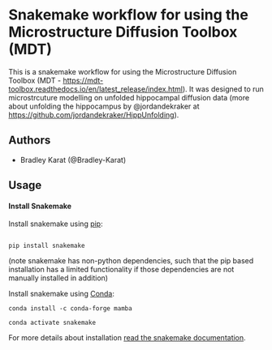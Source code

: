 # Snakemake workflow for using the Microstructure Diffusion Toolbox (MDT)
This is a snakemake workflow for using the Microstructure Diffusion Toolbox (MDT - https://mdt-toolbox.readthedocs.io/en/latest_release/index.html). It was designed to run microstrcuture modelling on unfolded hippocampal diffusion data (more about unfolding the hippocampus by @jordandekraker at https://github.com/jordandekraker/HippUnfolding). 

## Authors
* Bradley Karat (@Bradley-Karat)

Usage
-----

#### **Install Snakemake**
Install snakemake using [pip](https://snakemake.readthedocs.io/en/stable/getting_started/installation.html#installation-via-pip):

  ```                                                                                           pip install snakemake```

(note snakemake has non-python dependencies, such that the pip based installation has a limited functionality if those dependencies are not manually installed in addition)

Install snakemake using [Conda](https://conda.io/projects/conda/en/latest/user-guide/install/index.html):

   ```conda install -c conda-forge mamba                                                                                          ```

  ```conda activate snakemake                                                                                                    ```

For more details about installation [read the snakemake documentation](https://snakemake.readthedocs.io/en/stable/).


